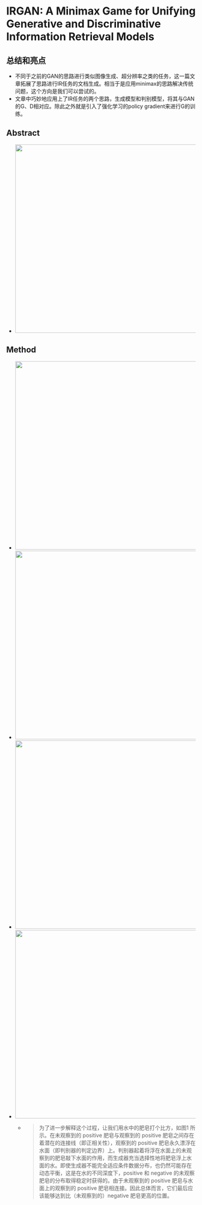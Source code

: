 # IRGAN: A Minimax Game for Unifying Generative and Discriminative Information Retrieval Models 

## 总结和亮点

- 不同于之前的GAN的思路进行类似图像生成、超分辨率之类的任务，这一篇文章拓展了思路进行IR任务的文档生成。相当于是应用minimax的思路解决传统问题，这个方向是我们可以尝试的。
- 文章中巧妙地应用上了IR任务的两个思路，生成模型和判别模型，将其与GAN的G、D相对应。除此之外就是引入了强化学习的policy gradient来进行G的训练。



## Abstract

- <img src="http://ovy9iv9f2.bkt.clouddn.com/201709281124_974.png" width="500">

## Method

- <img src="http://ovy9iv9f2.bkt.clouddn.com/201709281125_577.png" width="500">



- <img src="http://ovy9iv9f2.bkt.clouddn.com/201709281126_337.png" width="500">



- <img src="http://ovy9iv9f2.bkt.clouddn.com/201709281126_971.png" width="500">



- <img src="http://ovy9iv9f2.bkt.clouddn.com/201709281127_536.png" width="500">


  - > 为了进一步解释这个过程，让我们用水中的肥皂打个比方，如图1 所示。在未观察到的 positive 肥皂与观察到的 positive 肥皂之间存在着潜在的连接线（即正相关性），观察到的 positive 肥皂永久漂浮在水面（即判别器的判定边界）上。判别器起着将浮在水面上的未观察到的肥皂敲下水面的作用，而生成器充当选择性地将肥皂浮上水面的水。即使生成器不能完全适应条件数据分布，也仍然可能存在动态平衡，这是在水的不同深度下，positive 和 negative 的未观察肥皂的分布取得稳定时获得的。由于未观察到的 positive 肥皂与水面上的观察到的 positive 肥皂相连接。因此总体而言，它们最后应该能够达到比（未观察到的）negative 肥皂更高的位置。